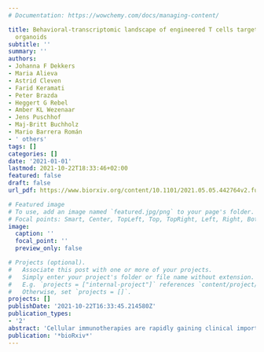```yaml
---
# Documentation: https://wowchemy.com/docs/managing-content/

title: Behavioral-transcriptomic landscape of engineered T cells targeting human cancer
  organoids
subtitle: ''
summary: ''
authors:
- Johanna F Dekkers
- Maria Alieva
- Astrid Cleven
- Farid Keramati
- Peter Brazda
- Heggert G Rebel
- Amber KL Wezenaar
- Jens Puschhof
- Maj-Britt Buchholz
- Mario Barrera Román
- ' others'
tags: []
categories: []
date: '2021-01-01'
lastmod: 2021-10-22T18:33:46+02:00
featured: false
draft: false
url_pdf: https://www.biorxiv.org/content/10.1101/2021.05.05.442764v2.full.pdf

# Featured image
# To use, add an image named `featured.jpg/png` to your page's folder.
# Focal points: Smart, Center, TopLeft, Top, TopRight, Left, Right, BottomLeft, Bottom, BottomRight.
image:
  caption: ''
  focal_point: ''
  preview_only: false

# Projects (optional).
#   Associate this post with one or more of your projects.
#   Simply enter your project's folder or file name without extension.
#   E.g. `projects = ["internal-project"]` references `content/project/deep-learning/index.md`.
#   Otherwise, set `projects = []`.
projects: []
publishDate: '2021-10-22T16:33:45.214580Z'
publication_types:
- '2'
abstract: 'Cellular immunotherapies are rapidly gaining clinical importance, yet predictive platforms for modeling their mode of action are lacking. Here, we developed a dynamic immuno-organoid 3D imaging-transcriptomics platform; BEHAV3D, to unravel the behavioral and underlying molecular mechanisms of solid tumor targeting. Applied to an emerging cancer metabolome-sensing immunotherapy: TEGs, we first demonstrate targeting of multiple breast cancer subtypes. Live-tracking of over 120,000 TEGs revealed a diverse behavioral landscape and identified a -super engager- cluster with serial killing capability. Inference of single-cell behavior with transcriptomics identified the gene signature of -super engager- killer TEGs, which contained 27 genes with no previously described T cell function. Furthermore, guided by a dynamic type 1 interferon (IFN-I) signaling module induced by high TEG-sensitive organoids, we show that IFN-I can prime resistant organoids for TEG-mediated killing. Thus, BEHAV3D characterizes behavioral-phenotypic heterogeneity of cellular immunotherapies and holds promise for improving solid tumor-targeting in a patient-specific manner.'
publication: '*bioRxiv*'
---
```

